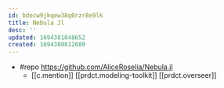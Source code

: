 ```yaml
---
id: bdocw9jkqew38q0rzr8e9lk
title: Nebula Jl
desc: ''
updated: 1694381048652
created: 1694380812689
---
```


- #repo https://github.com/AliceRoselia/Nebula.jl
  - [[c.mention]] [[prdct.modeling-toolkit]] [[prdct.overseer]]